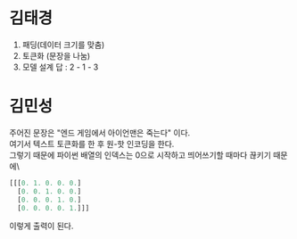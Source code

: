 # 김태경
1. 패딩(데이터 크기를 맞춤)
2. 토큰화 (문장을 나눔)
3. 모델 설계
답 : 2 - 1 - 3
# 김민성
주어진 문장은 "엔드 게임에서 아이언맨은 죽는다" 이다.\
여기서 텍스트 토큰화를 한 후 원-핫 인코딩을 한다.\
그렇기 때문에 파이썬 배열의 인덱스는 0으로 시작하고 띄어쓰기할 때마다 끊키기 때문에\
```python
[[[0. 1. 0. 0. 0.]
  [0. 0. 1. 0. 0.]
  [0. 0. 0. 1. 0.]
  [0. 0. 0. 0. 1.]]]
```
이렇게 출력이 된다.
